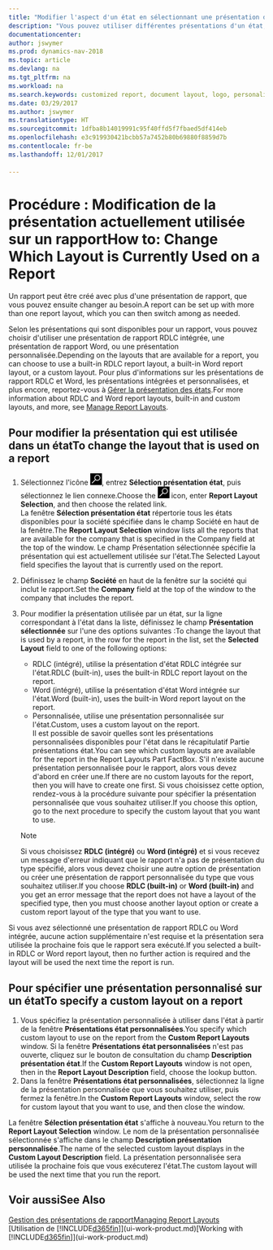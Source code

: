 ```yaml
---
title: "Modifier l'aspect d'un état en sélectionnant une présentation différente"
description: "Vous pouvez utiliser différentes présentations d'un état, et passer d'une présentation à l'autre pour modifier l'aspect d'un état."
documentationcenter: 
author: jswymer
ms.prod: dynamics-nav-2018
ms.topic: article
ms.devlang: na
ms.tgt_pltfrm: na
ms.workload: na
ms.search.keywords: customized report, document layout, logo, personalize
ms.date: 03/29/2017
ms.author: jswymer
ms.translationtype: HT
ms.sourcegitcommit: 1dfba8b14019991c95f40ffd5f7fbaed5df414eb
ms.openlocfilehash: e3c919930421bcbb57a7452b80b69880f8859d7b
ms.contentlocale: fr-be
ms.lasthandoff: 12/01/2017

---
```

# <a name="how-to-change-which-layout-is-currently-used-on-a-report"></a><span data-ttu-id="77b27-103">Procédure : Modification de la présentation actuellement utilisée sur un rapport</span><span class="sxs-lookup"><span data-stu-id="77b27-103">How to: Change Which Layout is Currently Used on a Report</span></span>
<span data-ttu-id="77b27-104">Un rapport peut être créé avec plus d'une présentation de rapport, que vous pouvez ensuite changer au besoin.</span><span class="sxs-lookup"><span data-stu-id="77b27-104">A report can be set up with more than one report layout, which you can then switch among as needed.</span></span>

<span data-ttu-id="77b27-105">Selon les présentations qui sont disponibles pour un rapport, vous pouvez choisir d'utiliser une présentation de rapport RDLC intégrée, une présentation de rapport Word, ou une présentation personnalisée.</span><span class="sxs-lookup"><span data-stu-id="77b27-105">Depending on the layouts that are available for a report, you can choose to use a built-in RDLC report layout, a built-in Word report layout, or a custom layout.</span></span> <span data-ttu-id="77b27-106">Pour plus d'informations sur les présentations de rapport RDLC et Word, les présentations intégrées et personnalisées, et plus encore, reportez-vous à [Gérer la présentation des états](ui-manage-report-layouts.md).</span><span class="sxs-lookup"><span data-stu-id="77b27-106">For more information about RDLC and Word report layouts, built-in and custom layouts, and more, see [Manage Report Layouts](ui-manage-report-layouts.md).</span></span>

## <a name="to-change-the-layout-that-is-used-on-a-report"></a><span data-ttu-id="77b27-107">Pour modifier la présentation qui est utilisée dans un état</span><span class="sxs-lookup"><span data-stu-id="77b27-107">To change the layout that is used on a report</span></span>
1. <span data-ttu-id="77b27-108">Sélectionnez l'icône ![Page ou état pour la recherche](media/ui-search/search_small.png "Page ou état pour la recherche"), entrez **Sélection présentation état**, puis sélectionnez le lien connexe.</span><span class="sxs-lookup"><span data-stu-id="77b27-108">Choose the ![Search for Page or Report](media/ui-search/search_small.png "Search for Page or Report icon") icon, enter **Report Layout Selection**, and then choose the related link.</span></span>  
   <span data-ttu-id="77b27-109">La fenêtre **Sélection présentation état** répertorie tous les états disponibles pour la société spécifiée dans le champ Société en haut de la fenêtre.</span><span class="sxs-lookup"><span data-stu-id="77b27-109">The **Report Layout Selection** window lists all the reports that are available for the company that is specified in the Company field at the top of the window.</span></span> <span data-ttu-id="77b27-110">Le champ Présentation sélectionnée spécifie la présentation qui est actuellement utilisée sur l'état.</span><span class="sxs-lookup"><span data-stu-id="77b27-110">The Selected Layout field specifies the layout that is currently used on the report.</span></span>
2. <span data-ttu-id="77b27-111">Définissez le champ **Société** en haut de la fenêtre sur la société qui inclut le rapport.</span><span class="sxs-lookup"><span data-stu-id="77b27-111">Set the **Company** field at the top of the window to the company that includes the report.</span></span>
3. <span data-ttu-id="77b27-112">Pour modifier la présentation utilisée par un état, sur la ligne correspondant à l'état dans la liste, définissez le champ **Présentation sélectionnée** sur l'une des options suivantes :</span><span class="sxs-lookup"><span data-stu-id="77b27-112">To change the layout that is used by a report, in the row for the report in the list, set the **Selected Layout** field to one of the following options:</span></span>
   * <span data-ttu-id="77b27-113">RDLC (intégré), utilise la présentation d'état RDLC intégrée sur l'état.</span><span class="sxs-lookup"><span data-stu-id="77b27-113">RDLC (built-in), uses the built-in RDLC report layout on the report.</span></span>
   * <span data-ttu-id="77b27-114">Word (intégré), utilise la présentation d'état Word intégrée sur l'état.</span><span class="sxs-lookup"><span data-stu-id="77b27-114">Word (built-in), uses the built-in Word report layout on the report.</span></span>
   * <span data-ttu-id="77b27-115">Personnalisée, utilise une présentation personnalisée sur l'état.</span><span class="sxs-lookup"><span data-stu-id="77b27-115">Custom, uses a custom layout on the report.</span></span>  
     <span data-ttu-id="77b27-116">Il est possible de savoir quelles sont les présentations personnalisées disponibles pour l'état dans le récapitulatif Partie présentations état.</span><span class="sxs-lookup"><span data-stu-id="77b27-116">You can see which custom layouts are available for the report in the Report Layouts Part FactBox.</span></span> <span data-ttu-id="77b27-117">S'il n'existe aucune présentation personnalisée pour le rapport, alors vous devez d'abord en créer une.</span><span class="sxs-lookup"><span data-stu-id="77b27-117">If there are no custom layouts for the report, then you will have to create one first.</span></span> <span data-ttu-id="77b27-118">Si vous choisissez cette option, rendez-vous à la procédure suivante pour spécifier la présentation personnalisée que vous souhaitez utiliser.</span><span class="sxs-lookup"><span data-stu-id="77b27-118">If you choose this option, go to the next procedure to specify the custom layout that you want to use.</span></span>

    > [!NOTE]  
    >   <span data-ttu-id="77b27-119">Si vous choisissez **RDLC (intégré)** ou **Word (intégré)** et si vous recevez un message d'erreur indiquant que le rapport n'a pas de présentation du type spécifié, alors vous devez choisir une autre option de présentation ou créer une présentation de rapport personnalisée du type que vous souhaitez utiliser.</span><span class="sxs-lookup"><span data-stu-id="77b27-119">If you choose **RDLC (built-in)** or **Word (built-in)** and you get an error message that the report does not have a layout of the specified type, then you must choose another layout option or create a custom report layout of the type that you want to use.</span></span>

<span data-ttu-id="77b27-120">Si vous avez sélectionné une présentation de rapport RDLC ou Word intégrée, aucune action supplémentaire n'est requise et la présentation sera utilisée la prochaine fois que le rapport sera exécuté.</span><span class="sxs-lookup"><span data-stu-id="77b27-120">If you selected a built-in RDLC or Word report layout, then no further action is required and the layout will be used the next time the report is run.</span></span>

## <a name="to-specify-a-custom-layout-on-a-report"></a><span data-ttu-id="77b27-121">Pour spécifier une présentation personnalisé sur un état</span><span class="sxs-lookup"><span data-stu-id="77b27-121">To specify a custom layout on a report</span></span>
1. <span data-ttu-id="77b27-122">Vous spécifiez la présentation personnalisée à utiliser dans l'état à partir de la fenêtre **Présentations état personnalisées**.</span><span class="sxs-lookup"><span data-stu-id="77b27-122">You specify which custom layout to use on the report from the **Custom Report Layouts** window.</span></span> <span data-ttu-id="77b27-123">Si la fenêtre **Présentations état personnalisées** n'est pas ouverte, cliquez sur le bouton de consultation du champ **Description présentation état**.</span><span class="sxs-lookup"><span data-stu-id="77b27-123">If the **Custom Report Layouts** window is not open, then in the **Report Layout Description** field, choose the lookup button.</span></span>
2. <span data-ttu-id="77b27-124">Dans la fenêtre **Présentations état personnalisées**, sélectionnez la ligne de la présentation personnalisée que vous souhaitez utiliser, puis fermez la fenêtre.</span><span class="sxs-lookup"><span data-stu-id="77b27-124">In the **Custom Report Layouts** window, select the row for custom layout that you want to use, and then close the window.</span></span>

<span data-ttu-id="77b27-125">La fenêtre **Sélection présentation état** s'affiche à nouveau.</span><span class="sxs-lookup"><span data-stu-id="77b27-125">You return to the **Report Layout Selection** window.</span></span> <span data-ttu-id="77b27-126">Le nom de la présentation personnalisée sélectionnée s'affiche dans le champ **Description présentation personnalisée**.</span><span class="sxs-lookup"><span data-stu-id="77b27-126">The name of the selected custom layout displays in the **Custom Layout Description** field.</span></span> <span data-ttu-id="77b27-127">La présentation personnalisée sera utilisée la prochaine fois que vous exécuterez l'état.</span><span class="sxs-lookup"><span data-stu-id="77b27-127">The custom layout will be used the next time that you run the report.</span></span>

## <a name="see-also"></a><span data-ttu-id="77b27-128">Voir aussi</span><span class="sxs-lookup"><span data-stu-id="77b27-128">See Also</span></span>
[<span data-ttu-id="77b27-129">Gestion des présentations de rapport</span><span class="sxs-lookup"><span data-stu-id="77b27-129">Managing Report Layouts</span></span>](ui-manage-report-layouts.md)  
<span data-ttu-id="77b27-130">[Utilisation de [!INCLUDE[d365fin](includes/d365fin_md.md)]](ui-work-product.md)</span><span class="sxs-lookup"><span data-stu-id="77b27-130">[Working with [!INCLUDE[d365fin](includes/d365fin_md.md)]](ui-work-product.md)</span></span>

